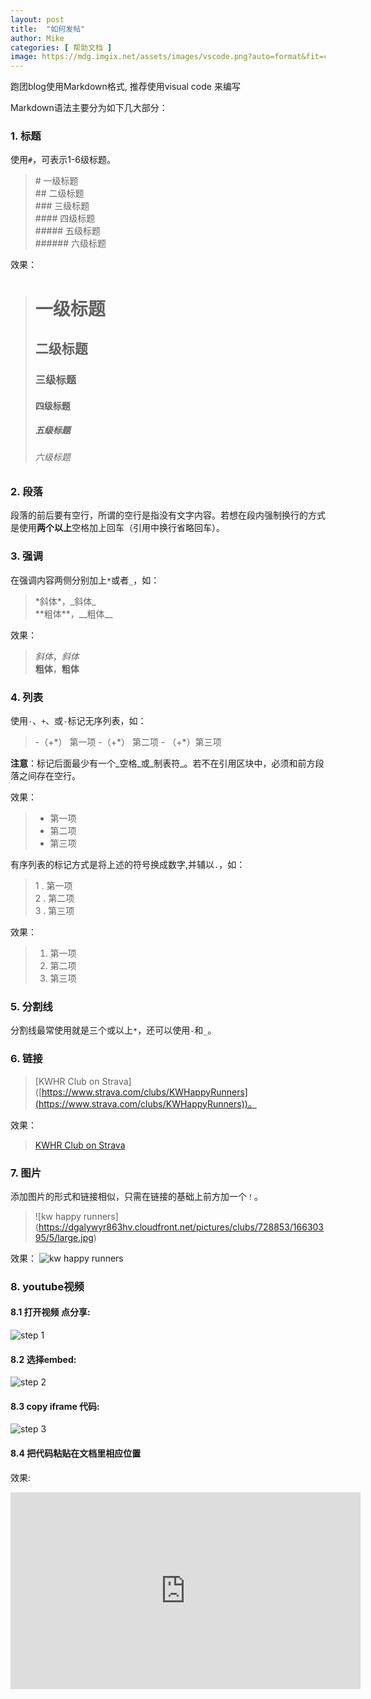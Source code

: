 ```yaml
---
layout: post
title:  "如何发帖"
author: Mike
categories: [ 帮助文档 ]
image: https://mdg.imgix.net/assets/images/vscode.png?auto=format&fit=clip&q=40&w=1080
---
```


跑团blog使用Markdown格式, 推荐使用visual code 来编写

Markdown语法主要分为如下几大部分：

### 1. 标题

使用`#`，可表示1-6级标题。
> \# 一级标题   
> \## 二级标题   
> \### 三级标题   
> \#### 四级标题   
> \##### 五级标题   
> \###### 六级标题    

效果：
> # 一级标题   
> ## 二级标题   
> ### 三级标题   
> #### 四级标题   
> ##### 五级标题   
> ###### 六级标题

### 2. 段落
段落的前后要有空行，所谓的空行是指没有文字内容。若想在段内强制换行的方式是使用**两个以上**空格加上回车（引用中换行省略回车）。


### 3. 强调
在强调内容两侧分别加上`*`或者`_`，如：
> \*斜体\*，\_斜体\_    
> \*\*粗体\*\*，\_\_粗体\_\_

效果：
> *斜体*，_斜体_    
> **粗体**，__粗体__

### 4. 列表
使用`·`、`+`、或`-`标记无序列表，如：
> \-（+\*） 第一项
> \-（+\*） 第二项
> \- （+\*）第三项

**注意**：标记后面最少有一个_空格_或_制表符_。若不在引用区块中，必须和前方段落之间存在空行。

效果：
> + 第一项
> + 第二项
> + 第三项

有序列表的标记方式是将上述的符号换成数字,并辅以`.`，如：
> 1 . 第一项   
> 2 . 第二项    
> 3 . 第三项    

效果：
> 1. 第一项
> 2. 第二项
> 3. 第三项

### 5. 分割线
分割线最常使用就是三个或以上`*`，还可以使用`-`和`_`。

### 6. 链接
   
> \[KWHR Club on Strava\]\([https://www.strava.com/clubs/KWHappyRunners](https://www.strava.com/clubs/KWHappyRunners))。

效果：
> [KWHR Club on Strava](https://www.strava.com/clubs/KWHappyRunners)


### 7. 图片
添加图片的形式和链接相似，只需在链接的基础上前方加一个`！`。

> \!\[kw happy runners]\(https://dgalywyr863hv.cloudfront.net/pictures/clubs/728853/16630395/5/large.jpg)

效果：
![kw happy runners](https://dgalywyr863hv.cloudfront.net/pictures/clubs/728853/16630395/5/large.jpg)

### 8. youtube视频

#### 8.1 打开视频 点分享:
![step 1](https://i.postimg.cc/NGZJsPMB/howtoblog1.png)

#### 8.2 选择embed:
![step 2](https://i.postimg.cc/L5g1QDKV/howtoblog2.png)

#### 8.3 copy iframe 代码:
![step 3](https://i.postimg.cc/FFYCQQhT/howtoblog3.png)


#### 8.4 把代码粘贴在文档里相应位置

效果:

<iframe width="560" height="315" src="https://www.youtube.com/embed/SPFtaGQx3pY?si=qvG_3sYi2UiFdfP3" title="YouTube video player" frameborder="0" allow="accelerometer; autoplay; clipboard-write; encrypted-media; gyroscope; picture-in-picture; web-share" allowfullscreen></iframe>